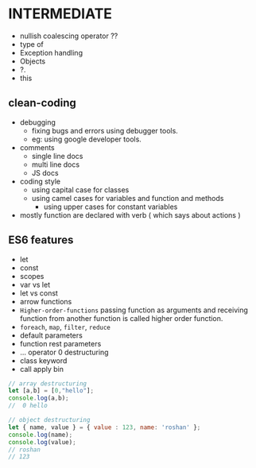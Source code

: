 
# INTERMEDIATE

- nullish coalescing operator ??
- type of
- Exception handling
- Objects
- ?.
- this

## clean-coding

- debugging
  - fixing bugs and errors using debugger tools.
  - eg: using google developer tools.
- comments
  - single line docs
  - multi line docs
  - JS docs
- coding style
  - using capital case for classes
  - using camel cases for variables and function and methods
    - using upper cases for constant variables
- mostly function are declared with verb ( which says about actions )

## ES6 features

- let
- const
- scopes
- var vs let
- let vs const
- arrow functions
- `Higher-order-functions` passing function as arguments and receiving function from another function is called higher order function.
- `foreach`, `map`, `filter`, `reduce`
- default parameters
- function rest parameters
- ... operator
0 destructuring
- class keyword
- call apply bin

```javascript
// array destructuring
let [a,b] = [0,"hello"];
console.log(a,b);
//  0 hello
```

```javascript
// object destructuring
let { name, value } = { value : 123, name: 'roshan' };
console.log(name);
console.log(value);
// roshan
// 123     
```
